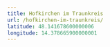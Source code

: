 ```yaml
---
title: Hofkirchen im Traunkreis
url: /hofkirchen-im-traunkreis/
latitude: 48.141678600000006
longitude: 14.378665900000001
---
```


